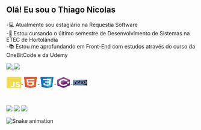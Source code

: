 ## Olá! Eu sou o Thiago Nicolas

-💻 Atualmente sou estagiário na Requestia Software<br/>
-📝 Estou cursando o último semestre de Desenvolvimento de Sistemas na ETEC de Hortolândia<br/>
-📚 Estou me aprofundando em Front-End com estudos através do curso da OneBitCode e da Udemy<br/>

<div align="left">
  <a href="https://github.com/ThiagoNicolasMalheiros">
  <img height="180em" src="https://github-readme-stats.vercel.app/api?username=ThiagoNicolasMalheiros&show_icons=true&theme=aura&include_all_commits=true&count_private=true"/>
  <img height="180em" src="https://github-readme-stats.vercel.app/api/top-langs/?username=ThiagoNicolasMalheiros&layout=compact&langs_count=7&theme=aura"/>
</div>
<div style="display: inline_block"><br>
  <img align="center" alt="Thiago-Js" height="30" width="40" src="https://raw.githubusercontent.com/devicons/devicon/master/icons/javascript/javascript-plain.svg">
  <img align="center" alt="Thiago-HTML" height="30" width="40" src="https://raw.githubusercontent.com/devicons/devicon/master/icons/html5/html5-original.svg">
  <img align="center" alt="Thiago-CSS" height="30" width="40" src="https://raw.githubusercontent.com/devicons/devicon/master/icons/css3/css3-original.svg"> 
  <img align="center" alt="Thiago-Csharp" height="30" width="40" src="https://raw.githubusercontent.com/devicons/devicon/master/icons/csharp/csharp-original.svg">
  <img align="center" alt="Thiago-Csharp" height="30" width="40" src="https://raw.githubusercontent.com/devicons/devicon/master/icons/php/php-original.svg">
</div>
  <br/>
  
  ##
  <div> 
  <a href="https://www.instagram.com/thia_gonicolas/" target="_blank"><img src="https://img.shields.io/badge/-Instagram-%23E4405F?style=for-the-badge&logo=instagram&logoColor=white" target="_blank"></a> 
  <a href = "mailto:thiagonicolad59@gmail.com"><img src="https://img.shields.io/badge/-Gmail-%23333?style=for-the-badge&logo=gmail&logoColor=white" target="_blank"></a>
  <a href="https://www.linkedin.com/in/thiago-nicolas-malheiros-548a37205/" target="_blank"><img src="https://img.shields.io/badge/-LinkedIn-%230077B5?style=for-the-badge&logo=linkedin&logoColor=white" target="_blank"></a>
  
  
  ![Snake animation](https://github.com/ThiagoNicolasMalheiros/ThiagoNicolasMalheiros/blob/output/github-contribution-grid-snake.svg)
    
</div>
